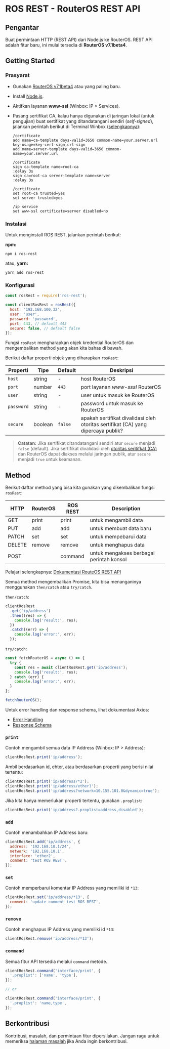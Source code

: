 # ROS REST - RouterOS REST API

## Pengantar

Buat permintaan HTTP (REST API) dari Node.js ke RouterOS. REST API adalah fitur baru, ini mulai tersedia di **RouterOS v7.1beta4**.

## Getting Started

### Prasyarat

- Gunakan [RouterOS v7.1beta4](https://mikrotik.com/download) atau yang paling baru.
- Install [Node.js](https://nodejs.org/en/).
- Aktifkan layanan **www-ssl** (Winbox: IP > Services).
- Pasang sertifikat CA, kalau hanya digunakan di jaringan lokal (untuk pengujian) buat sertifikat yang ditandatangani sendiri (_self-signed_), jalankan perintah berikut di Terminal Winbox ([selengkapnya](https://forum.mikrotik.com/viewtopic.php?f=1&t=172789)):

  ```
  /certificate
  add name=ca-template days-valid=3650 common-name=your.server.url key-usage=key-cert-sign,crl-sign
  add name=server-template days-valid=3650 common-name=your.server.url

  /certificate
  sign ca-template name=root-ca
  :delay 3s
  sign ca=root-ca server-template name=server
  :delay 3s

  /certificate
  set root-ca trusted=yes
  set server trusted=yes

  /ip service
  set www-ssl certificate=server disabled=no
  ```

### Instalasi

Untuk menginstall ROS REST, jalankan perintah berikut:

**npm:**

```shell
npm i ros-rest
```

atau, **yarn:**

```shell
yarn add ros-rest
```

### Konfigurasi

```js
const rosRest = require('ros-rest');

const clientRosRest = rosRest({
  host: '192.168.100.32',
  user: 'user',
  password: 'password',
  port: 443, // default 443
  secure: false, // default false
});
```

Fungsi `rosRest` mengharapkan objek kredential RouterOS dan mengembalikan method yang akan kita bahas di bawah.

Berikut daftar properti objek yang diharapkan `rosRest`:

| Properti   | Tipe    | Default | Deskripsi                                                                         |
| ---------- | ------- | ------- | --------------------------------------------------------------------------------- |
| `host`     | string  | -       | host RouterOS                                                                     |
| `port`     | number  | `443`   | port layanan _www-sssl_ RouterOS                                                  |
| `user`     | string  | -       | user untuk masuk ke RouterOS                                                      |
| `password` | string  | -       | password untuk masuk ke RouterOS                                                  |
| `secure`   | boolean | `false` | apakah sertifikat divalidasi oleh otoritas sertifikat (CA) yang dipercaya publik? |

> **Catatan:** Jika sertifikat ditandatangani sendiri atur `secure` menjadi `false` (default). Jika sertifikat divalidasi oleh [otoritas seritifkat (CA)](https://en.wikipedia.org/wiki/Certificate_authority) dan RouterOS dapat diakses melalui jaringan publik, atur `secure` menjadi `true` untuk keamanan.

## Method

Berikut daftar method yang bisa kita gunakan yang dikembalikan fungsi `rosRest`:

| HTTP   | RouterOS | ROS REST | Description                              |
| ------ | -------- | -------- | ---------------------------------------- |
| GET    | print    | print    | untuk mengambil data                     |
| PUT    | add      | add      | untuk membuat data baru                  |
| PATCH  | set      | set      | untuk mempebarui data                    |
| DELETE | remove   | remove   | untuk menghapus data                     |
| POST   |          | command  | untuk mengakses berbagai perintah konsol |

Pelajari selengkapnya: [Dokumentasi RouteOS REST API](https://help.mikrotik.com/docs/display/ROS/REST+API)

Semua method mengembalikan Promise, kita bisa menanganinya menggunakan `then/catch` atau `try/catch`.

`then/catch`:

```js
clientRosRest
  .get('ip/address')
  .then((res) => {
    console.log('result:', res);
  })
  .catch((err) => {
    console.log('error:', err);
  });
```

`try/catch`:

```js
const fetchRouterOS = async () => {
  try {
    const res = await clientRosRest.get('ip/address');
    console.log('result:', res);
  } catch (err) {
    console.log('error:', err);
  }
};

fetchRouterOS();
```

Untuk error handling dan response schema, lihat dokumentasi Axios:

- [Error Handling](https://axios-http.com/docs/handling_errors)
- [Response Schema](https://axios-http.com/docs/res_schema)

### `print`

Contoh mengambil semua data IP Address (Winbox: IP > Address):

```js
clientRosRest.print('ip/address');
```

Ambil berdasarkan id, ehter, atau berdasarkan properti yang berisi nilai tertentu:

```js
clientRosRest.print('ip/address/*2');
clientRosRest.print('ip/address/ether1');
clientRosRest.print('ip/address?network=10.155.101.0&dynamic=true');
```

Jika kita hanya memerlukan properti tertentu, gunakan `.proplist`:

```js
clientRosRest.print('ip/address?.proplist=address,disabled');
```

### `add`

Contoh menambahkan IP Address baru:

```js
clientRosRest.add('ip/address', {
  address: '192.168.10.1/24',
  network: '192.168.10.1',
  interface: 'ether2',
  comment: 'test ROS REST',
});
```

### `set`

Contoh memperbarui komentar IP Address yang memiliki id `*13`:

```js
clientRosRest.set('ip/address/*13', {
  comment: 'update comment test ROS REST',
});
```

### `remove`

Contoh menghapus IP Address yang memiliki id `*13`:

```js
clientRosRest.remove('ip/address/*13');
```

### `command`

Semua fitur API tersedia melalui `command` metode.

```js
clientRosRest.command('interface/print', {
  '.proplist': ['name', 'type'],
});

// or

clientRosRest.command('interface/print', {
  '.proplist': 'name,type',
});
```

## Berkontribusi

Kontribusi, masalah, dan permintaan fitur dipersilakan. Jangan ragu untuk memeriksa [halaman masalah](https://github.com/renomureza/ros-rest/issues) jika Anda ingin berkontribusi.
